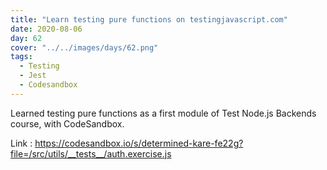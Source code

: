 ```yaml
---
title: "Learn testing pure functions on testingjavascript.com"
date: 2020-08-06
day: 62
cover: "../../images/days/62.png"
tags:
  - Testing
  - Jest
  - Codesandbox
---
```


Learned testing pure functions as a first module of Test Node.js Backends course, with CodeSandbox.

Link : https://codesandbox.io/s/determined-kare-fe22g?file=/src/utils/__tests__/auth.exercise.js
